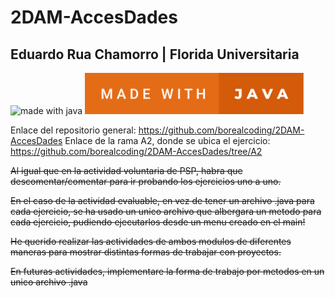 # 2DAM-AccesDades
## Eduardo Rua Chamorro | Florida Universitaria
![made with java](https://forthebadge.com/generator/?raw=true "Made with Java")
<a href="https://forthebadge.com/generator/"><img src="https://github.com/borealcoding/2DAM-AccesDades/blob/master/made-with-java.svg" width="350" alt="Make with Java"></a>

Enlace del repositorio general: https://github.com/borealcoding/2DAM-AccesDades
Enlace de la rama A2, donde se ubica el ejercicio: https://github.com/borealcoding/2DAM-AccesDades/tree/A2

~~Al igual que en la actividad voluntaria de PSP, habra que descomentar/comentar
para ir probando los ejercicios uno a uno.~~

~~En el caso de la actividad evaluable, en vez de tener un archivo .java para cada ejercicio,
se ha usado un unico archivo que albergara un metodo para cada ejercicio, pudiendo ejecutarlos  desde un menu creado en el main!~~

~~He querido realizar las actividades de ambos modulos de diferentes maneras para mostrar
distintas formas de trabajar con proyectos.~~

~~En futuras actividades, implementare la forma de trabajo por metodos en un unico archivo .java~~
